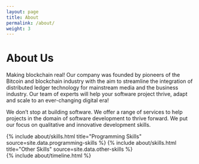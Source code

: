 ```yaml
---
layout: page
title: About
permalink: /about/
weight: 3
---
```


# **About Us**

<div class="row">
Making blockchain real! Our company was founded by pioneers of the Bitcoin and blockchain industry with the aim to streamline the integration of distributed ledger technology for mainstream media and the business industry. Our team of experts will help your software project thrive, adapt and scale to an ever-changing digital era!

We don’t stop at building software. We offer a range of services to help projects in the domain of software development to thrive forward. We put our focus on qualitative and innovative development skills.
</div>

<div class="row">
{% include about/skills.html title="Programming Skills" source=site.data.programming-skills %}
{% include about/skills.html title="Other Skills" source=site.data.other-skills %}
</div>

<div class="row">
{% include about/timeline.html %}
</div>

